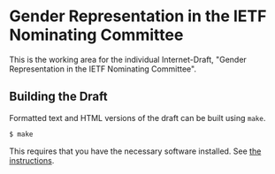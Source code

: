 # Gender Representation in the IETF Nominating Committee

This is the working area for the individual Internet-Draft, "Gender Representation in the IETF Nominating Committee".

## Building the Draft

Formatted text and HTML versions of the draft can be built using `make`.

```sh
$ make
```

This requires that you have the necessary software installed.  See
[the instructions](https://github.com/martinthomson/i-d-template/blob/master/doc/SETUP.md).
